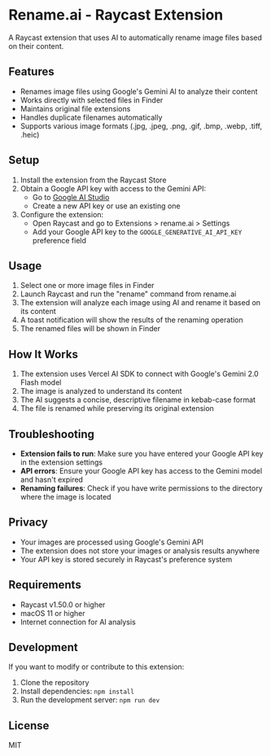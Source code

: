# Rename.ai - Raycast Extension

A Raycast extension that uses AI to automatically rename image files based on their content.

## Features

- Renames image files using Google's Gemini AI to analyze their content
- Works directly with selected files in Finder
- Maintains original file extensions
- Handles duplicate filenames automatically
- Supports various image formats (.jpg, .jpeg, .png, .gif, .bmp, .webp, .tiff, .heic)

## Setup

1. Install the extension from the Raycast Store
2. Obtain a Google API key with access to the Gemini API:
   - Go to [Google AI Studio](https://aistudio.google.com/)
   - Create a new API key or use an existing one
3. Configure the extension:
   - Open Raycast and go to Extensions > rename.ai > Settings
   - Add your Google API key to the `GOOGLE_GENERATIVE_AI_API_KEY` preference field

## Usage

1. Select one or more image files in Finder
2. Launch Raycast and run the "rename" command from rename.ai
3. The extension will analyze each image using AI and rename it based on its content
4. A toast notification will show the results of the renaming operation
5. The renamed files will be shown in Finder

## How It Works

1. The extension uses Vercel AI SDK to connect with Google's Gemini 2.0 Flash model
2. The image is analyzed to understand its content
3. The AI suggests a concise, descriptive filename in kebab-case format
4. The file is renamed while preserving its original extension

## Troubleshooting

- **Extension fails to run**: Make sure you have entered your Google API key in the extension settings
- **API errors**: Ensure your Google API key has access to the Gemini model and hasn't expired
- **Renaming failures**: Check if you have write permissions to the directory where the image is located

## Privacy

- Your images are processed using Google's Gemini API
- The extension does not store your images or analysis results anywhere
- Your API key is stored securely in Raycast's preference system

## Requirements

- Raycast v1.50.0 or higher
- macOS 11 or higher
- Internet connection for AI analysis

## Development

If you want to modify or contribute to this extension:

1. Clone the repository
2. Install dependencies: `npm install`
3. Run the development server: `npm run dev`

## License

MIT